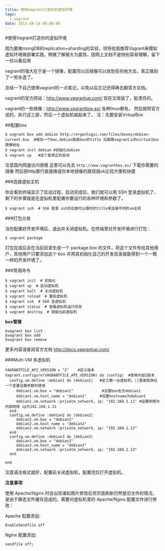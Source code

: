 ```yaml
---
title: 使用Vagrant打造你的虚拟环境
tags:
  - vagrant
date: 2013-09-14 00:00:00
---
```


#使用Vagrant打造你的虚拟环境

因为要做mongDB的replication+sharding的实验，领导给我推荐Vagrant来模拟虚拟环境做部署实践，稍微了解够大为震惊，因网上文档不是特别容易理解，留下一份以备后用

vagrant的强大在于是一个镜像，配置完以后镜像可以放到任何地方去，真正做到了一劳永逸了。

总结一下自己使用vagrant的一点笔记，以免以后忘记还得再去翻官方文档。

vagrant的官方网站：http://www.vagrantup.com/ 现在又改版了，挺漂亮的。

vagrant的一些镜像：http://www.vagrantbox.es/ 各种linux都有。
然后按照官方说的，执行这三部，然后一个虚拟机就起来了。
注：先要安装VirtualBox

##配置box


```
$ vagrant box add debian http://ergonlogic.com/files/boxes/debian-current.box  #增加一个box,debian就是box的title 后面跟vagrant上的virtualbox镜像地址
$ vagrant init debian #初始化debian
$ vagrant up   #这个是真正的启动
```
注意国内网速访问很慢 这里可以先去 `http://www.vagrantbox.es/` 下载你需要的镜像 然后把http那行直接换成你本地镜像的路径就ok比较方便和快捷

###连接虚拟主机

你会看到终端显示了启动过程，启动完成后，我们就可以用 SSH 登录虚拟机了，剩下的步骤就是在虚拟机里配置你要运行的各种环境和参数了。


```
$ vagrant ssh  # SSH 登录 ssh的后面可以跟你的title来连接不同的vm主机
```

###打包分发

当你配置好开发环境后，退出并关闭虚拟机。在终端里对开发环境进行打包：


```
$ vagrant package
```

打包完成后会在当前目录生成一个 package.box 的文件，将这个文件传给其他用户，其他用户只要添加这个 box 并用其初始化自己的开发目录就能得到一个一模一样的开发环境了。

###常用命令


```
$ vagrant init  # 初始化
$ vagrant up  # 启动虚拟机
$ vagrant halt  # 关闭虚拟机
$ vagrant reload  # 重启虚拟机
$ vagrant ssh  # SSH 至虚拟机
$ vagrant status  # 查看虚拟机运行状态
$ vagrant destroy  # 销毁当前虚拟机
```

**box管理**


```
$vagrant box list
$vagrant box add
$vagrant box remove
```

更多内容请查阅官方文档 http://docs.vagrantup.com/

###Multi-VM 多虚拟机


```
VAGRANTFILE_API_VERSION = "2"    #定义版本
Vagrant.configure(VAGRANTFILE_API_VERSION) do |config|  #使用内部2版本
  config.vm.define :debian1 do |debian1|   #定义第一台虚拟机，||里面就类似一个变量设置参数时使用 
     debian1.vm.box = "debian1"             #设置box名为debian1
     debian1.vm.host_name = "debian1"      #设置hostname为debian1
     debian1.vm.network :private_network, ip: "192.168.1.11" #设置网络为内部网络 ip为192.168.1.11
  end
  config.vm.define :debian2 do |debian2|
     debian2.vm.box = "debian2"
     debian2.vm.host_name = "debian2"
     debian2.vm.network :private_network, ip: "192.168.1.12"
  end
  config.vm.define :debian3 do |debian3|
     debian3.vm.box = "debian3"
     debian3.vm.host_name = "debian3"
     debian3.vm.network :private_network, ip: "192.168.1.13"
  end

end
```

注意语法格式就好，配置前关闭虚拟机，配置完后打开虚拟机。

**注意事项**

使用 Apache/Nginx 时会出现诸如图片修改后但页面刷新仍然是旧文件的情况，是由于静态文件缓存造成的。需要对虚拟机里的 Apache/Nginx 配置文件进行修改：

Apache 配置添加:

```
EnableSendfile off
```

Nginx 配置添加:

```
sendfile off;
```


